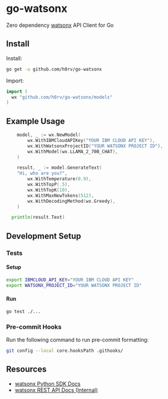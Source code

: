 # go-watsonx

Zero dependency [watsonx](https://www.ibm.com/watsonx) API Client for Go

## Install

Install:

```sh
go get -u github.com/h0rv/go-watsonx
```

Import:

```go
import (
  wx "github.com/h0rv/go-watsonx/models"
)
```

## Example Usage

```go
	model, _ := wx.NewModel(
		wx.WithIBMCloudAPIKey("YOUR IBM CLOUD API KEY"),
		wx.WithWatsonxProjectID("YOUR WATSONX PROJECT ID"),
		wx.WithModel(wx.LLAMA_2_70B_CHAT),
	)

	result, _ := model.GenerateText(
    "Hi, who are you?",
		wx.WithTemperature(0.9),
		wx.WithTopP(.5),
		wx.WithTopK(10),
		wx.WithMaxNewTokens(512),
		wx.WithDecodingMethod(wx.Greedy),
	)

  println(result.Text)
```

## Development Setup

### Tests

#### Setup

```sh
export IBMCLOUD_API_KEY="YOUR IBM CLOUD API KEY"
export WATSONX_PROJECT_ID="YOUR WATSONX PROJECT ID"
```

#### Run

```sh
go test ./...
```

### Pre-commit Hooks

Run the following command to run pre-commit formatting:

```sh
git config --local core.hooksPath .githooks/
```

## Resources

- [watsonx Python SDK Docs](https://ibm.github.io/watson-machine-learning-sdk)
- [watsonx REST API Docs (Internal)](https://test.cloud.ibm.com/apidocs/watsonx-ai)
